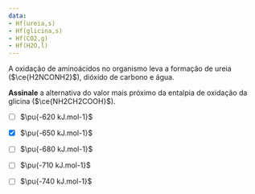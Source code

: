 ```yaml
---
data:
- Hf(ureia,s)
- Hf(glicina,s)
- Hf(CO2,g)
- Hf(H2O,l)
---
```


A oxidação de aminoácidos no organismo leva a formação de ureia ($\ce{H2NCONH2}$), dióxido de carbono e água.

**Assinale** a alternativa do valor mais próximo da entalpia de oxidação da glicina ($\ce{NH2CH2COOH}$).

- [ ] $\pu{-620 kJ.mol-1}$
- [x] $\pu{-650 kJ.mol-1}$
- [ ] $\pu{-680 kJ.mol-1}$
- [ ] $\pu{-710 kJ.mol-1}$
- [ ] $\pu{-740 kJ.mol-1}$

